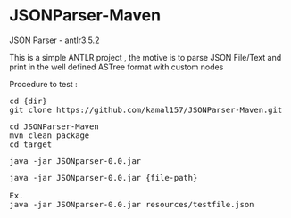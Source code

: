 # JSONParser-Maven
JSON Parser - antlr3.5.2

This is a simple ANTLR project , the motive is to parse JSON File/Text and print in the well defined ASTree format with custom nodes

Procedure to test :

<pre>
cd {dir}
git clone https://github.com/kamal157/JSONParser-Maven.git 
</pre>

<pre>
cd JSONParser-Maven
mvn clean package 
cd target
</pre>


<pre>
java -jar JSONparser-0.0.jar
</pre>

<pre>
java -jar JSONparser-0.0.jar {file-path}

Ex. 
java -jar JSONparser-0.0.jar resources/testfile.json
</pre>

